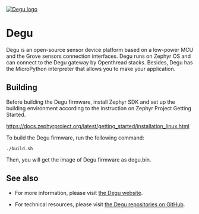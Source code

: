 [![Degu logo](doc/images/degu_logo.png)](https://open-degu.com)

Degu
========

Degu is an open-source sensor device platform based on a low-power MCU and the Grove sensors connection interfaces. Degu runs on Zephyr OS and can connect to the Degu gateway by Openthread stacks. Besides, Degu has the MicroPython interpreter that allows you to make your application.

Building
--------

Before building the Degu firmware, install Zephyr SDK and set up the building environment according to the instruction on Zephyr Project Getting Started. 

https://docs.zephyrproject.org/latest/getting_started/installation_linux.html

To build the Degu firmware, run the following command:

    ./build.sh

Then, you will get the image of Degu firmware as degu.bin.

See also
--------

* For more information, please visit [the Degu website](https://open-degu.com/).

* For technical resources, please visit [the Degu repositories on GitHub](https://github.com/open-degu/).
